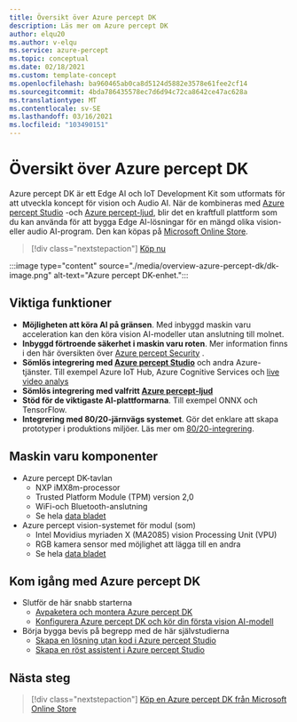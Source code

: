 ```yaml
---
title: Översikt över Azure percept DK
description: Läs mer om Azure percept DK
author: elqu20
ms.author: v-elqu
ms.service: azure-percept
ms.topic: conceptual
ms.date: 02/18/2021
ms.custom: template-concept
ms.openlocfilehash: ba960465ab0ca8d5124d5882e3578e61fee2cf14
ms.sourcegitcommit: 4bda786435578ec7d6d94c72ca8642ce47ac628a
ms.translationtype: MT
ms.contentlocale: sv-SE
ms.lasthandoff: 03/16/2021
ms.locfileid: "103490151"
---
```

# <a name="azure-percept-dk-overview"></a>Översikt över Azure percept DK

Azure percept DK är ett Edge AI och IoT Development Kit som utformats för att utveckla koncept för vision och Audio AI. När de kombineras med [Azure percept Studio](./overview-azure-percept-studio.md) -och [Azure percept-ljud](./overview-azure-percept-audio.md), blir det en kraftfull plattform som du kan använda för att bygga Edge AI-lösningar för en mängd olika vision-eller audio AI-program. Den kan köpas på [Microsoft Online Store](https://go.microsoft.com/fwlink/p/?LinkId=2155270).

> [!div class="nextstepaction"]
> [Köp nu](https://go.microsoft.com/fwlink/p/?LinkId=2155270)

:::image type="content" source="./media/overview-azure-percept-dk/dk-image.png" alt-text="Azure percept DK-enhet.":::

## <a name="key-features"></a>Viktiga funktioner

- **Möjligheten att köra AI på gränsen**. Med inbyggd maskin varu acceleration kan den köra vision AI-modeller utan anslutning till molnet.
- **Inbyggd förtroende säkerhet i maskin varu roten**. Mer information finns i den här översikten över [Azure percept Security](./overview-percept-security.md) .
- **Sömlös integrering med [Azure percept Studio](https://go.microsoft.com/fwlink/?linkid=2135819)** och andra Azure-tjänster. Till exempel Azure IoT Hub, Azure Cognitive Services och [live video analys](https://docs.microsoft.com/azure/media-services/live-video-analytics-edge/overview)
- **Sömlös integrering med valfritt [Azure percept-ljud](./overview-azure-percept-audio.md)**
- **Stöd för de viktigaste AI-plattformarna**. Till exempel ONNX och TensorFlow.
- **Integrering med 80/20-järnvägs systemet**. Gör det enklare att skapa prototyper i produktions miljöer. Läs mer om [80/20-integrering](./overview-8020-integration.md).

## <a name="hardware-components"></a>Maskin varu komponenter

- Azure percept DK-tavlan
    - NXP iMX8m-processor
    - Trusted Platform Module (TPM) version 2,0
    - WiFi-och Bluetooth-anslutning
    - Se hela [data bladet](./azure-percept-dk-datasheet.md)
- Azure percept vision-systemet för modul (som)
    - Intel Movidius myriaden X (MA2085) vision Processing Unit (VPU)
    - RGB kamera sensor med möjlighet att lägga till en andra
    - Se hela [data bladet](./azure-percept-vision-datasheet.md)

## <a name="get-started-with-the-azure-percept-dk"></a>Kom igång med Azure percept DK

- Slutför de här snabb starterna
    - [Avpaketera och montera Azure percept DK](./quickstart-percept-dk-unboxing.md)
    - [Konfigurera Azure percept DK och kör din första vision AI-modell](./quickstart-percept-dk-set-up.md)
- Börja bygga bevis på begrepp med de här självstudierna
    - [Skapa en lösning utan kod i Azure percept Studio](./tutorial-nocode-vision.md)
    - [Skapa en röst assistent i Azure percept Studio](./tutorial-no-code-speech.md)

## <a name="next-steps"></a>Nästa steg

> [!div class="nextstepaction"]
> [Köp en Azure percept DK från Microsoft Online Store](https://go.microsoft.com/fwlink/p/?LinkId=2155270)
